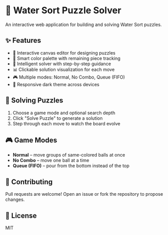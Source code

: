 # 🧪 Water Sort Puzzle Solver

An interactive web application for building and solving Water Sort puzzles.

## ✨ Features

- 🎨 Interactive canvas editor for designing puzzles
- 🎯 Smart color palette with remaining piece tracking
- 🧠 Intelligent solver with step-by-step guidance
- 📊 Clickable solution visualization for each move
- 🎮 Multiple modes: Normal, No Combo, Queue (FIFO)
- 📱 Responsive dark theme across devices

## 🧩 Solving Puzzles
1. Choose a game mode and optional search depth
2. Click "Solve Puzzle" to generate a solution
3. Step through each move to watch the board evolve

## 🎮 Game Modes
- **Normal** – move groups of same-colored balls at once
- **No Combo** – move one ball at a time
- **Queue (FIFO)** – pour from the bottom instead of the top

## 🤝 Contributing
Pull requests are welcome! Open an issue or fork the repository to propose changes.

## 📄 License
MIT
